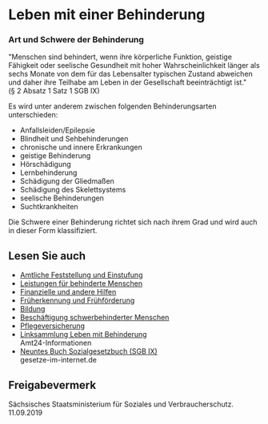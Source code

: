 # Leben mit einer Behinderung

### Art und Schwere der Behinderung

"Menschen sind behindert, wenn ihre körperliche Funktion, geistige Fähigkeit oder seelische Gesundheit mit hoher Wahrscheinlichkeit länger als sechs Monate von dem für das Lebensalter typischen Zustand abweichen und daher ihre Teilhabe am Leben in der Gesellschaft beeinträchtigt ist."  
(§ 2 Absatz 1 Satz 1 SGB IX)

Es wird unter anderem zwischen folgenden Behinderungsarten unterschieden:

* Anfallsleiden/Epilepsie
* Blindheit und Sehbehinderungen
* chronische und innere Erkrankungen
* geistige Behinderung
* Hörschädigung
* Lernbehinderung
* Schädigung der Gliedmaßen
* Schädigung des Skelettsystems
* seelische Behinderungen
* Suchtkrankheiten

Die Schwere einer Behinderung richtet sich nach ihrem Grad und wird auch in dieser Form klassifiziert.

## Lesen Sie auch

* [Amtliche Feststellung und Einstufung](https://amt24dev.sachsen.de/zufi/lebenslagen/5000013)
* [Leistungen für behinderte Menschen](https://amt24dev.sachsen.de/zufi/lebenslagen/5000792)
* [Finanzielle und andere Hilfen](https://amt24dev.sachsen.de/zufi/lebenslagen/5000180)
* [Früherkennung und Frühförderung](https://amt24dev.sachsen.de/zufi/lebenslagen/5000719)
* [Bildung](https://amt24dev.sachsen.de/zufi/lebenslagen/5000204)
* [Beschäftigung schwerbehinderter Menschen](https://amt24dev.sachsen.de/zufi/lebenslagen/5000934)
* [Pflegeversicherung](https://amt24dev.sachsen.de/zufi/lebenslagen/5000716)
* [Linksammlung Leben mit Behinderung](https://amt24dev.sachsen.de/zufi/lebenslagen/5000345)  
  Amt24-Informationen
* [Neuntes Buch Sozialgesetzbuch (SGB IX)](http://www.gesetze-im-internet.de/sgb_9_2018/ "BMJV: Neuntes Sozialgesetzbuch (SGB IX)")  
  gesetze-im-internet.de

## Freigabevermerk

Sächsisches Staatsministerium für Soziales und Verbraucherschutz. 11.09.2019
